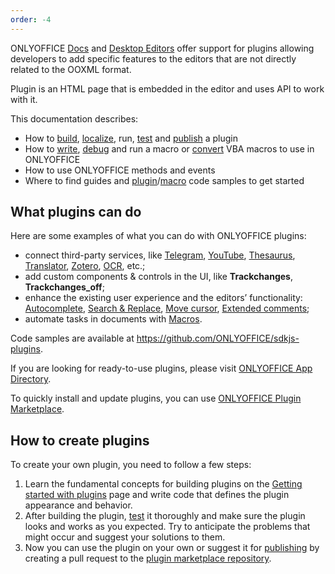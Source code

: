 ```yaml
---
order: -4
---
```


ONLYOFFICE [Docs](https://www.onlyoffice.com/office-suite.aspx) and [Desktop Editors](https://www.onlyoffice.com/desktop.aspx) offer support for plugins allowing developers to add specific features to the editors that are not directly related to the OOXML format.

Plugin is an HTML page that is embedded in the editor and uses API to work with it.

This documentation describes:

* How to [build](../Plugin%20structure/index.md), [localize](../../Plugins/Plugin%20localization/index.md), run, [test](../../Plugins/Developing%20plugins/index.md) and [publish](../../Plugins/Publishing%20plugins/index.md) a plugin
* How to [write](../../Macros/Writing%20macros/index.md), [debug](../../Macros/Debugging/index.md) and run a macro or [convert](../../Macros/Converting%20VBA%20macros/index.md) VBA macros to use in ONLYOFFICE
* How to use ONLYOFFICE methods and events
* Where to find guides and [plugin](../../Plugins/Plugin%20examples/index.md)/[macro](../../Macros/Macro%20samples/index.md) code samples to get started

## What plugins can do

Here are some examples of what you can do with ONLYOFFICE plugins:

* connect third-party services, like [Telegram](../../Plugins/Plugin%20examples/Telegram/index.md), [YouTube](../../Plugins/Plugin%20examples/YouTube/index.md), [Thesaurus](../../Plugins/Plugin%20examples/Thesaurus/index.md), [Translator](../../Plugins/Plugin%20examples/Translator/index.md), [Zotero](../../Plugins/Plugin%20examples/Zotero/index.md), [OCR](../../Plugins/Plugin%20examples/OCR/index.md), etc.;
* add custom components & controls in the UI, like **Trackchanges**, **Trackchanges\_off**;
* enhance the existing user experience and the editors’ functionality: [Autocomplete](../../Plugins/Plugin%20examples/Autocomplete/index.md), [Search & Replace](../../Plugins/Plugin%20examples/Search%20and%20replace/index.md), [Move cursor](../../Plugins/Plugin%20examples/Move%20cursor/index.md), [Extended comments](../../Plugins/Plugin%20examples/Extended%20comments/index.md);
* automate tasks in documents with [Macros](../../Macros/Getting%20started%20with%20macros/index.md).

Code samples are available at <https://github.com/ONLYOFFICE/sdkjs-plugins>.

If you are looking for ready-to-use plugins, please visit [ONLYOFFICE App Directory](https://www.onlyoffice.com/en/app-directory).

To quickly install and update plugins, you can use [ONLYOFFICE Plugin Marketplace](../../Plugins/Adding%20plugins/ONLYOFFICE%20Docs%20on-premises/index.md#adding-plugins-through-the-plugin-manager).

## How to create plugins

To create your own plugin, you need to follow a few steps:

1. Learn the fundamental concepts for building plugins on the [Getting started with plugins](../Getting%20started%20with%20plugins/index.md) page and write code that defines the plugin appearance and behavior.
2. After building the plugin, [test](../../Plugins/Developing%20plugins/index.md) it thoroughly and make sure the plugin looks and works as you expected. Try to anticipate the problems that might occur and suggest your solutions to them.
3. Now you can use the plugin on your own or suggest it for [publishing](../../Plugins/Publishing%20plugins/index.md) by creating a pull request to the [plugin marketplace repository](https://github.com/ONLYOFFICE/onlyoffice.github.io).
